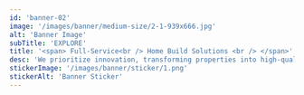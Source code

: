 ```yaml
---
id: 'banner-02'
image: '/images/banner/medium-size/2-1-939x666.jpg'
alt: 'Banner Image'
subTitle: 'EXPLORE'
title: '<span> Full-Service<br /> Home Build Solutions <br /> </span>'
desc: 'We prioritize innovation, transforming properties into high-quality, inviting spaces that seamlessly blend beauty and functionality. Our full-service approach ensures every aspect of your home build is efficient, stress-free, and guided by a commitment to delivering exceptional results on time and within budget.'
stickerImage: '/images/banner/sticker/1.png'
stickerAlt: 'Banner Sticker'
---
```

